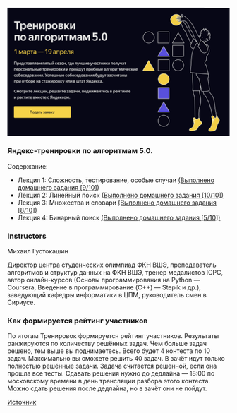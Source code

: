 <p align="center"> 
    <img align="center"  src="pictures/Banner.png" />
</p> 

### Яндекс-тренировки по алгоритмам 5.0. 
Содержание:
* Лекция 1: Сложность, тестирование, особые случаи [(Выполнено домашнего задания [9/10])](Kon/)
* Лекция 2: Линейный поиск [(Выполнено домашнего задания [10/10])](Kon2/)
* Лекция 3: Множества и словари [(Выполнено домашнего задания [8/10])](Kon3/)
* Лекция 4: Бинарный поиск [(Выполнено домашнего задания [5/10])](Kon4/)

### Instructors
Михаил Густокашин

Директор центра студенческих олимпиад ФКН ВШЭ, преподаватель алгоритмов и структур данных на ФКН ВШЭ, тренер медалистов ICPC, автор онлайн-курсов (Основы программирования на Python — Coursera, Введение в программирование (C++) — Stepik и др.), заведующий кафедры информатики в ЦПМ, руководитель смен в Сириусе.

### Как формируется рейтинг участников
По итогам Тренировок формируется рейтинг участников. Результаты ранжируются по количеству решённых задач. Чем больше задач решено, тем выше вы поднимаетесь. Всего будет 4 контеста по 10 задач. Максимально вы сможете решить 40 задач.
В зачёт идут только полностью решённые задачи. Задача считается решенной, если она прошла все тесты. Сдавать решения нужно до дедлайна — 18:00 по московскому времени в день трансляции разбора этого контеста. Можно сдать решения после дедлайна, но в зачёт они не пойдут.

[Источник](https://yandex.ru/yaintern/algorithm-training#info)
